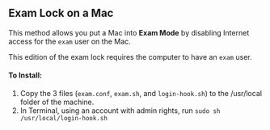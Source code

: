 ## Exam Lock on a Mac
This method allows you put a Mac into **Exam Mode** by disabling Internet access for the `exam` user on the Mac.

This edition of the exam lock requires the computer to have an `exam` user.

#### To Install:
1. Copy the 3 files (`exam.conf`, `exam.sh`, and `login-hook.sh`) to the /usr/local folder of the machine. 
2. In Terminal, using an account with admin rights, run `sudo sh /usr/local/login-hook.sh`


